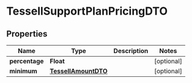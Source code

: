 

# TessellSupportPlanPricingDTO


## Properties

Name | Type | Description | Notes
------------ | ------------- | ------------- | -------------
**percentage** | **Float** |  |  [optional]
**minimum** | [**TessellAmountDTO**](TessellAmountDTO.md) |  |  [optional]



